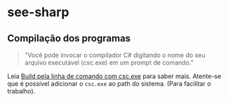 # see-sharp

## Compilação dos programas

>"Você pode invocar o compilador C# digitando o nome do seu arquivo executável (csc.exe) em um prompt de comando." 

Leia [Build pela linha de comando com csc.exe](https://docs.microsoft.com/pt-br/dotnet/csharp/language-reference/compiler-options/command-line-building-with-csc-exe) para saber mais.
Atente-se que é possível adicionar o `csc.exe` ao path do sistema. (Para facilitar o trabalho).

